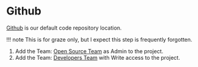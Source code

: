 # Github

[Github][github] is our default code repository location.

!!! note
    This is for graze only, but I expect this step is frequently forgotten.

1. Add the Team: [Open Source Team][open-source-team] as Admin to the project.
1. Add the Team: [Developers Team][developers-team] with Write access to the project.

[github]: [https://github.com]
[open-source-team]: [https://github.com/orgs/graze/teams/open-source-team/members]
[developers-team]: [https://github.com/orgs/graze/teams/developers/members]
